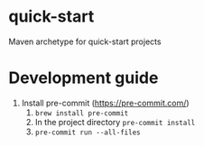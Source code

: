 # quick-start
Maven archetype for quick-start projects


# Development guide
1. Install pre-commit (https://pre-commit.com/)
   1. `brew install pre-commit`
   2. In the project directory `pre-commit install`
   3. `pre-commit run --all-files`
